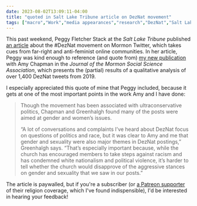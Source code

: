 ```yaml
---
date: 2023-08-02T13:09:11-04:00
title: "quoted in Salt Lake Tribune article on DezNat movement"
tags: ["macro","Work","media appearances","research","DezNat","Salt Lake Tribune","Peggy Fletcher Stack","red pill","Mormon Twitter","Amy Chapman"]
---
```

This past weekend, Peggy Fletcher Stack at the *Salt Lake Tribune* published [an article](https://www.sltrib.com/religion/2023/07/30/why-dismissing-all-deznat-users/) about the #DezNat movement on Mormon Twitter, which takes cues from far-right and anti-feminist online communities. In her article, Peggy was kind enough to reference (and quote from) [my new publication](https://spencergreenhalgh.com/work/far-right-and-anti-feminist-influences-on-a-mormon-twitter-hashtag/) with Amy Chapman in the *Journal of the Mormon Social Science Association*, which presents the (partial) results of a qualitative analysis of over 1,400 DezNat tweets from 2019. 

I especially appreciated this quote of mine that Peggy included, because it gets at one of the most important points in the work Amy and I have done: 

> Though the movement has been associated with ultraconservative politics, Chapman and Greenhalgh found many of the posts were aimed at gender and women’s issues.
> 
> “A lot of conversations and complaints I’ve heard about DezNat focus on questions of politics and race, but it was clear to Amy and me that gender and sexuality were also major themes in DezNat postings,” Greenhalgh says. “That’s especially important because, while the church has encouraged members to take steps against racism and has condemned white nationalism and political violence, it’s harder to tell whether the church would disapprove of the aggressive stances on gender and sexuality that we saw in our posts.”

The article is paywalled, but if you're a subscriber (or [a Patreon supporter](https://www.patreon.com/mormonland) of their religion coverage, which I've found indispensible), I'd be interested in hearing your feedback!